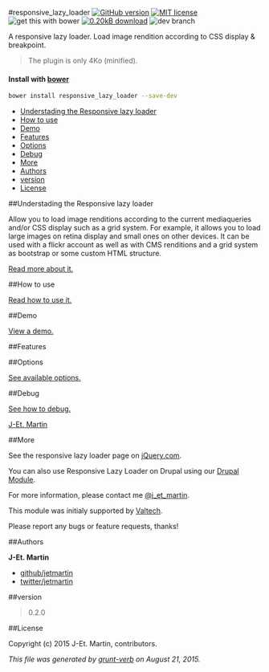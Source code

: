 #responsive_lazy_loader
[![GitHub version](https://badge.fury.io/gh/jetmartin%2Fresponsive-lazy-loader.svg)](http://badge.fury.io/gh/jetmartin%2Fresponsive-lazy-loader) [![MIT license](http://img.shields.io/badge/license-MIT%2FGPLv2-blue.svg)](https://github.com/jetmartin/responsive-lazy-loader/blob/master/LICENSE) ![get this with bower](https://img.shields.io/badge/get%20this%20with-Bower-blue.svg) [![0.20kB download](http://img.shields.io/badge/download-%2E20kB-blue.svg)](https://github.com/jetmartin/responsive-lazy-loader/archive/master.zip) ![dev branch](https://img.shields.io/badge/dev-0%2E2%2Ex-yellow.svg)

A responsive lazy loader. Load image rendition according to CSS display &amp; breakpoint.

>The plugin is only 4Ko (minified).

#### Install with [bower](https://github.com/bower/bower)

```bash
bower install responsive_lazy_loader --save-dev
```

* [Understading the Responsive lazy loader](#understading-the-responsive-lazy-loader)
* [How to use](#how-to-use)
* [Demo](#demo)
* [Features](#features)
* [Options](#options)
* [Debug](#debug)
* [More](#more)
* [Authors](#authors)
* [version](#version)
* [License](#license)


##Understading the Responsive lazy loader

Allow you to load image renditions according to the current mediaqueries and/or CSS display such as a grid system. For example, it allows you to load large images on retina display and small ones on other devices. It can be used with a flickr account as well as with CMS renditions and a grid system as bootstrap or some custom HTML structure.

[Read more about it.](doc/main_frame.md)

##How to use

[Read how to use it.](doc/how_to_use.md)

##Demo

[View a demo.](http://jetmartin.github.io/responsive-lazy-loader/demo.html)

##Features

##Options

[See available options.](doc/settings.md)

##Debug

[See how to debug.](doc/debug.md)


[J-Et. Martin](http://www.jet-martin.com)

##More

See the responsive lazy loader page on [jQuery.com](http://plugins.jquery.com/responsivelazyloader).

You can also use Responsive Lazy Loader on Drupal using our [Drupal Module](https://drupal.org/sandbox/jetmartin/2158105 "See Drupal responsive lazy loader module").

For more information, please contact me [@j_et_martin](https://twitter.com/J_et_martin "Find me on twitter.").

This module was initialy supported by [Valtech](http://www.valtech.fr).

Please report any bugs or feature requests, thanks!

##Authors


**J-Et. Martin**
 
+ [github/jetmartin](https://github.com/jetmartin)
+ [twitter/jetmartin](http://twitter.com/jetmartin) 

##version
> 0.2.0

##License

Copyright (c) 2015 J-Et. Martin, contributors.   

_This file was generated by [grunt-verb](https://github.com/assemble/grunt-verb) on August 21, 2015._